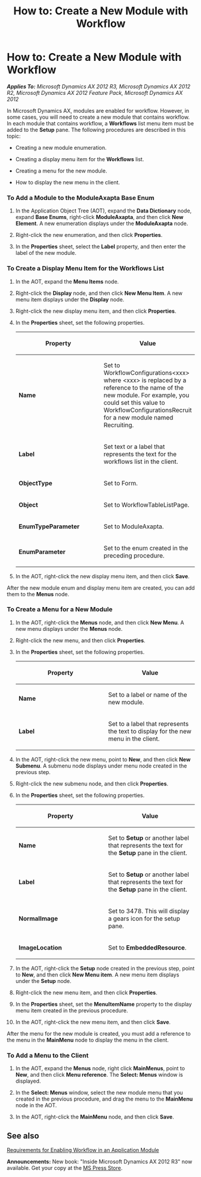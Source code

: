 ﻿---
title: 'How to: Create a New Module with Workflow'
TOCTitle: 'How to: Create a New Module with Workflow'
ms:assetid: f8785f2d-848c-4046-87f0-6c3465118a8c
ms:mtpsurl: https://msdn.microsoft.com/en-us/library/Cc624367(v=AX.60)
ms:contentKeyID: 35253748
ms.date: 05/18/2015
mtps_version: v=AX.60
---

# How to: Create a New Module with Workflow 


_**Applies To:** Microsoft Dynamics AX 2012 R3, Microsoft Dynamics AX 2012 R2, Microsoft Dynamics AX 2012 Feature Pack, Microsoft Dynamics AX 2012_

In Microsoft Dynamics AX, modules are enabled for workflow. However, in some cases, you will need to create a new module that contains workflow. In each module that contains workflow, a **Workflows** list menu item must be added to the **Setup** pane. The following procedures are described in this topic:

  - Creating a new module enumeration.

  - Creating a display menu item for the **Workflows** list.

  - Creating a menu for the new module.

  - How to display the new menu in the client.

### To Add a Module to the ModuleAxapta Base Enum

1.  In the Application Object Tree (AOT), expand the **Data Dictionary** node, expand **Base Enums**, right-click **ModuleAxapta**, and then click **New Element**. A new enumeration displays under the **ModuleAxapta** node.

2.  Right-click the new enumeration, and then click **Properties**.

3.  In the **Properties** sheet, select the **Label** property, and then enter the label of the new module.

### To Create a Display Menu Item for the Workflows List

1.  In the AOT, expand the **Menu Items** node.

2.  Right-click the **Display** node, and then click **New Menu Item**. A new menu item displays under the **Display** node.

3.  Right-click the new display menu item, and then click **Properties**.

4.  In the **Properties** sheet, set the following properties.
    
    <table>
    <colgroup>
    <col style="width: 50%" />
    <col style="width: 50%" />
    </colgroup>
    <thead>
    <tr class="header">
    <th><p>Property</p></th>
    <th><p>Value</p></th>
    </tr>
    </thead>
    <tbody>
    <tr class="odd">
    <td><p><strong>Name</strong></p></td>
    <td><p>Set to WorkflowConfigurations&lt;xxx&gt; where &lt;xxx&gt; is replaced by a reference to the name of the new module. For example, you could set this value to WorkflowConfigurationsRecruit for a new module named Recruiting.</p></td>
    </tr>
    <tr class="even">
    <td><p><strong>Label</strong></p></td>
    <td><p>Set text or a label that represents the text for the workflows list in the client.</p></td>
    </tr>
    <tr class="odd">
    <td><p><strong>ObjectType</strong></p></td>
    <td><p>Set to Form.</p></td>
    </tr>
    <tr class="even">
    <td><p><strong>Object</strong></p></td>
    <td><p>Set to WorkflowTableListPage.</p></td>
    </tr>
    <tr class="odd">
    <td><p><strong>EnumTypeParameter</strong></p></td>
    <td><p>Set to ModuleAxapta.</p></td>
    </tr>
    <tr class="even">
    <td><p><strong>EnumParameter</strong></p></td>
    <td><p>Set to the enum created in the preceding procedure.</p></td>
    </tr>
    </tbody>
    </table>


5.  In the AOT, right-click the new display menu item, and then click **Save**.

After the new module enum and display menu item are created, you can add them to the **Menus** node.

### To Create a Menu for a New Module

1.  In the AOT, right-click the **Menus** node, and then click **New Menu**. A new menu displays under the **Menus** node.

2.  Right-click the new menu, and then click **Properties**.

3.  In the **Properties** sheet, set the following properties.
    
    <table>
    <colgroup>
    <col style="width: 50%" />
    <col style="width: 50%" />
    </colgroup>
    <thead>
    <tr class="header">
    <th><p>Property</p></th>
    <th><p>Value</p></th>
    </tr>
    </thead>
    <tbody>
    <tr class="odd">
    <td><p><strong>Name</strong></p></td>
    <td><p>Set to a label or name of the new module.</p></td>
    </tr>
    <tr class="even">
    <td><p><strong>Label</strong></p></td>
    <td><p>Set to a label that represents the text to display for the new menu in the client.</p></td>
    </tr>
    </tbody>
    </table>


4.  In the AOT, right-click the new menu, point to **New**, and then click **New Submenu**. A submenu node displays under menu node created in the previous step.

5.  Right-click the new submenu node, and then click **Properties**.

6.  In the **Properties** sheet, set the following properties.
    
    <table>
    <colgroup>
    <col style="width: 50%" />
    <col style="width: 50%" />
    </colgroup>
    <thead>
    <tr class="header">
    <th><p>Property</p></th>
    <th><p>Value</p></th>
    </tr>
    </thead>
    <tbody>
    <tr class="odd">
    <td><p><strong>Name</strong></p></td>
    <td><p>Set to <strong>Setup</strong> or another label that represents the text for the <strong>Setup</strong> pane in the client.</p></td>
    </tr>
    <tr class="even">
    <td><p><strong>Label</strong></p></td>
    <td><p>Set to <strong>Setup</strong> or another label that represents the text for the <strong>Setup</strong> pane in the client.</p></td>
    </tr>
    <tr class="odd">
    <td><p><strong>NormalImage</strong></p></td>
    <td><p>Set to 3478. This will display a gears icon for the setup pane.</p></td>
    </tr>
    <tr class="even">
    <td><p><strong>ImageLocation</strong></p></td>
    <td><p>Set to <strong>EmbeddedResource</strong>.</p></td>
    </tr>
    </tbody>
    </table>


7.  In the AOT, right-click the **Setup** node created in the previous step, point to **New**, and then click **New Menu item**. A new menu item displays under the **Setup** node.

8.  Right-click the new menu item, and then click **Properties**.

9.  In the **Properties** sheet, set the **MenuItemName** property to the display menu item created in the previous procedure.

10. In the AOT, right-click the new menu item, and then click **Save**.

After the menu for the new module is created, you must add a reference to the menu in the **MainMenu** node to display the menu in the client.

### To Add a Menu to the Client

1.  In the AOT, expand the **Menus** node, right click **MainMenus**, point to **New**, and then click **Menu reference**. The **Select: Menus** window is displayed.

2.  In the **Select: Menus** window, select the new module menu that you created in the previous procedure, and drag the menu to the **MainMenu** node in the AOT.

3.  In the AOT, right-click the **MainMenu** node, and then click **Save**.

## See also

[Requirements for Enabling Workflow in an Application Module](requirements-for-enabling-workflow-in-an-application-module.md)

  
**Announcements:** New book: "Inside Microsoft Dynamics AX 2012 R3" now available. Get your copy at the [MS Press Store](https://www.microsoftpressstore.com/store/inside-microsoft-dynamics-ax-2012-r3-9780735685109).

